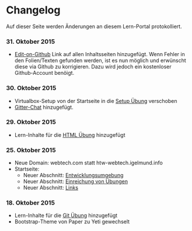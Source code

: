 # Changelog
Auf dieser Seite werden Änderungen an diesem Lern-Portal protokolliert.

### 31. Oktober 2015
* <a href="" class="button icon edit">Edit-on-Github</a> Link auf allen Inhaltsseiten hinzugefügt. Wenn Fehler in den Folien/Texten gefunden
  werden, ist es nun möglich und erwünscht diese via Github zu korrigieren. Dazu wird jedoch ein
  kostenloser Github-Account benöigt.

### 30. Oktober 2015
* Virtualbox-Setup von der Startseite in die [Setup Übung](/site/exercises/setup.html) verschoben
* [Gitter-Chat](/#gitter-chat) hinzugefügt.

### 29. Oktober 2015
* Lern-Inhalte für die [HTML Übung](/site/exercises/html.html#lern-bereich) hinzugefügt

### 25. Oktober 2015
* Neue Domain: webtech.com statt htw-webtech.igelmund.info
* Startseite:
  * Neuer Abschnitt: [Entwicklungsumgebung](/#setup-dev-env)
  * Neuer Abschnitt: [Einreichung von Übungen](/#aris-app-management)
  * Neuer Abschnitt: [Links](/#links)

### 18. Oktober 2015
* Lern-Inhalte für die [Git Übung](/site/exercises/git.html#lern-bereich) hinzugefügt
* Bootstrap-Theme von Paper zu Yeti gewechselt

